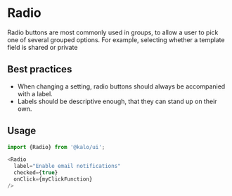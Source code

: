 # Radio

Radio buttons are most commonly used in groups, to allow a user to pick one of several grouped options. For example, selecting whether a template field is shared or private

## Best practices

- When changing a setting, radio buttons should always be accompanied with a label.
- Labels should be descriptive enough, that they can stand up on their own.

## Usage

```javascript
import {Radio} from '@kalo/ui';

<Radio
  label="Enable email notifications"
  checked={true}
  onClick={myClickFunction}
/>
```